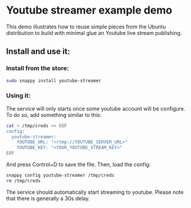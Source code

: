 # Youtube streamer example demo

This demo illustrates how to reuse simple pieces from the Ubuntu distribution to build with minimal glue an Youtube live stream publishing.

## Install and use it:

### Install from the store:
```sh
sudo snappy install youtube-streamer
```

### Using it:

The service will only starts once some youtube account will be configure. To do so, add something similar to this:

```sh
cat > /tmp/creds << EOF
config:
  youtube-streamer:
    YOUTUBE_URL: "<rtmp://YOUTUBE_SERVER_URL>"
    YOUTUBE_KEY: "<YOUR_YOUTUBE_STREAM_KEY>"
EOF
```

And press Control+D to save the file. Then, load the config:
```sh
snappy config youtube-streamer /tmp/creds
rm /tmp/creds
```

The service should automatically start streaming to youtube. Please note that there is generally a 30s delay.

